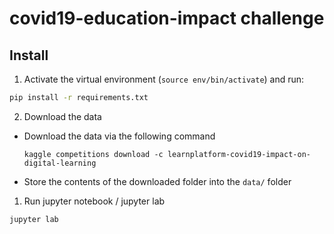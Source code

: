 # covid19-education-impact challenge



## Install

1. Activate the virtual environment (`source env/bin/activate`) and run:

  ```bash
  pip install -r requirements.txt
  ```

2. Download the data

  - Download the data via the following command

    ```
    kaggle competitions download -c learnplatform-covid19-impact-on-digital-learning
    ```

  - Store the contents of the downloaded folder into the `data/` folder

1. Run jupyter notebook / jupyter lab

```
jupyter lab
```
